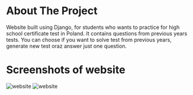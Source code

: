 # About The Project
Website built using Django, for students who wants to practice for high school certificate test in Poland.
It contains questions from previous years tests. You can choose if you want to solve test from previous years, generate new test oraz answer just one question.

# Screenshots of website
![website](screenshot.png?raw=true "website")
![website](screenshot.png?raw=true "website")
